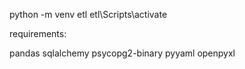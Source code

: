 python -m venv etl
etl\Scripts\activate  


requirements:

pandas
sqlalchemy
psycopg2-binary
pyyaml
openpyxl

